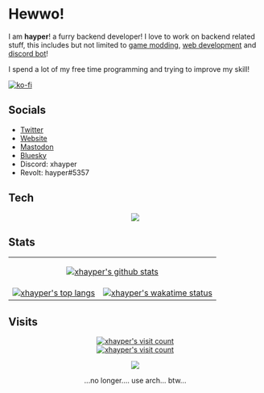 # Hewwo!

I am **hayper**! a furry backend developer! I love to work on backend related stuff, this includes but not limited to [game modding](https://github.com/xhayper/COTL_API), [web development](https://github.com/xhayper/Cult-of-the-Lamb-Save-Editor/tree/patch-1) and [discord bot](https://github.com/xhayper/dr-k-bot)!

I spend a lot of my free time programming and trying to improve my skill!

[![ko-fi](https://ko-fi.com/img/githubbutton_sm.svg)](https://ko-fi.com/O5O774UCV)

## Socials

- [Twitter](https://twitter.com/hayper1919)
- [Website](https://website-xhayper.vercel.app/)
- [Mastodon](https://furry.engineer/@hayper)
- [Bluesky](https://bsky.app/profile/hayper.bsky.social)
- Discord: xhayper
- Revolt: hayper#5357

## Tech

<p align="center">
  <a href="https://skillicons.dev/" target="_blank">
    <img
      src="https://skillicons.dev/icons?i=astro,bash,bootstrap,cs,css,deno,discord,bots,dotnet,electron,express,git,github,githubactions,html,idea,java,js,lua,md,mysql,neovim,nextjs,nodejs,nuxtjs,prisma,py,raspberrypi,react,regex,sass,sqlite,stackoverflow,tailwind,twitter,ts,vercel,vite,vscode,vue,windicss&theme=dark"
    />
  </a>
</p>

## Stats

<table align="center">
  <tr>
    <td colspan="2">
      <p align="center">
        <a
          href="https://github.com/anuraghazra/github-readme-stats/"
          target="_blank"
          ><img
            src="https://github-readme-stats.vercel.app/api?username=xhayper&show_icons=true&include_all_commits=true&count_private=true&bg_color=1e1e2e&text_color=cdd6f4&icon_color=cba6f7&title_color=94e2d5"
            alt="xhayper's github stats"
        /></a>
      </p>
    </td>
  </tr>
  <tr>
    <td>
      <a
        href="https://github.com/anuraghazra/github-readme-stats/"
        target="_blank"
        ><img
          src="https://github-readme-stats.vercel.app/api/top-langs/?username=xhayper&layout=compact&bg_color=1e1e2e&text_color=cdd6f4&icon_color=cba6f7&title_color=94e2d5"
          alt="xhayper's top langs"
      /></a>
    </td>
    <td>
      <a
        href="https://github.com/anuraghazra/github-readme-stats/"
        target="_blank"
        ><img
          src="https://github-readme-stats.vercel.app/api/wakatime?username=xhayper&layout=compact&langs_count=5&range=all_time&bg_color=1e1e2e&text_color=cdd6f4&icon_color=cba6f7&title_color=94e2d5"
          alt="xhayper's wakatime status"
      /></a>
    </td>
  </tr>
</table>

## Visits

<p align="center">
  <a href="https://moe-counter.hayper.repl.co/" target="_blank">
    <img
      src="https://moe-counter.hayper.repl.co/count/a285f775?theme=e621&format=png"
      alt="xhayper's visit count"
    />
  </a>
  <br />
  <a href="https://count.getloli.com/" target="_blank">
    <img
      src="https://count.getloli.com/get/@a285f775?theme=rule34"
      alt="xhayper's visit count"
    />
  </a>
</p>

<p align="center">
	<img src="https://raw.githubusercontent.com/catppuccin/catppuccin/main/assets/footers/gray0_ctp_on_line.svg?sanitize=true" />
</p>

<p align="center">...no longer.... use arch... btw...</p>
